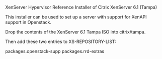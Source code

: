 XenServer Hypervisor Reference Installer of Citrix XenServer 6.1 (Tampa)

This installer can be used to set up a server with support for XenAPI support in Openstack.

Drop the contents of the XenServer 6.1 Tampa ISO into citrix/tampa.  

Then add these two entries to XS-REPOSITORY-LIST:

packages.openstack-supp
packages.rrd-extras 

